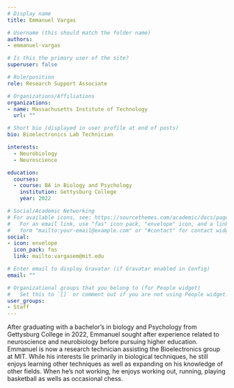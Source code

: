 ```yaml
---
# Display name
title: Emmanuel Vargas

# Username (this should match the folder name)
authors:
- emmanuel-vargas

# Is this the primary user of the site?
superuser: false

# Role/position
role: Research Support Associate

# Organizations/Affiliations
organizations:
- name: Massachusetts Institute of Technology
  url: ""

# Short bio (displayed in user profile at end of posts)
bio: Bioelectronics Lab Technician

interests:
  - Neurobiology
  - Neuroscience

education:
  courses:
  - course: BA in Biology and Psychology
    institution: Gettysburg College
    year: 2022

# Social/Academic Networking
# For available icons, see: https://sourcethemes.com/academic/docs/page-builder/#icons
#   For an email link, use "fas" icon pack, "envelope" icon, and a link in the
#   form "mailto:your-email@example.com" or "#contact" for contact widget.
social:
- icon: envelope
  icon_pack: fas
  link: mailto:vargasem@mit.edu

# Enter email to display Gravatar (if Gravatar enabled in Config)
email: ""

# Organizational groups that you belong to (for People widget)
#   Set this to `[]` or comment out if you are not using People widget.
user_groups:
- Staff
---
```


After graduating with a bachelor’s in biology and Psychology from Gettysburg 
College in 2022, Emmanuel sought after experience related to neuroscience and 
neurobiology before pursuing higher education. Emmanuel is now a research 
technician assisting the Bioelectronics group at MIT. While his interests lie primarily 
in biological techniques, he still enjoys learning other techniques as well as 
expanding on his knowledge of other fields. When he’s not working, he enjoys 
working out, running, playing basketball as wells as occasional chess.
